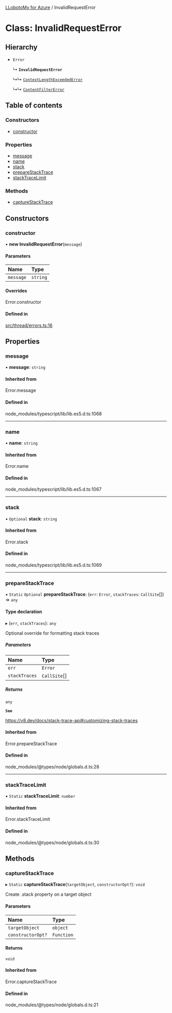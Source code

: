 [LLobotoMy for Azure](../README.md) / InvalidRequestError

# Class: InvalidRequestError

## Hierarchy

- `Error`

  ↳ **`InvalidRequestError`**

  ↳↳ [`ContextLengthExceededError`](ContextLengthExceededError.md)

  ↳↳ [`ContentFilterError`](ContentFilterError.md)

## Table of contents

### Constructors

- [constructor](InvalidRequestError.md#constructor)

### Properties

- [message](InvalidRequestError.md#message)
- [name](InvalidRequestError.md#name)
- [stack](InvalidRequestError.md#stack)
- [prepareStackTrace](InvalidRequestError.md#preparestacktrace)
- [stackTraceLimit](InvalidRequestError.md#stacktracelimit)

### Methods

- [captureStackTrace](InvalidRequestError.md#capturestacktrace)

## Constructors

### constructor

• **new InvalidRequestError**(`message`)

#### Parameters

| Name | Type |
| :------ | :------ |
| `message` | `string` |

#### Overrides

Error.constructor

#### Defined in

[src/thread/errors.ts:16](https://github.com/paztek/llobotomy-azure/blob/93d2d7b/src/thread/errors.ts#L16)

## Properties

### message

• **message**: `string`

#### Inherited from

Error.message

#### Defined in

node_modules/typescript/lib/lib.es5.d.ts:1068

___

### name

• **name**: `string`

#### Inherited from

Error.name

#### Defined in

node_modules/typescript/lib/lib.es5.d.ts:1067

___

### stack

• `Optional` **stack**: `string`

#### Inherited from

Error.stack

#### Defined in

node_modules/typescript/lib/lib.es5.d.ts:1069

___

### prepareStackTrace

▪ `Static` `Optional` **prepareStackTrace**: (`err`: `Error`, `stackTraces`: `CallSite`[]) => `any`

#### Type declaration

▸ (`err`, `stackTraces`): `any`

Optional override for formatting stack traces

##### Parameters

| Name | Type |
| :------ | :------ |
| `err` | `Error` |
| `stackTraces` | `CallSite`[] |

##### Returns

`any`

**`See`**

https://v8.dev/docs/stack-trace-api#customizing-stack-traces

#### Inherited from

Error.prepareStackTrace

#### Defined in

node_modules/@types/node/globals.d.ts:28

___

### stackTraceLimit

▪ `Static` **stackTraceLimit**: `number`

#### Inherited from

Error.stackTraceLimit

#### Defined in

node_modules/@types/node/globals.d.ts:30

## Methods

### captureStackTrace

▸ `Static` **captureStackTrace**(`targetObject`, `constructorOpt?`): `void`

Create .stack property on a target object

#### Parameters

| Name | Type |
| :------ | :------ |
| `targetObject` | `object` |
| `constructorOpt?` | `Function` |

#### Returns

`void`

#### Inherited from

Error.captureStackTrace

#### Defined in

node_modules/@types/node/globals.d.ts:21
